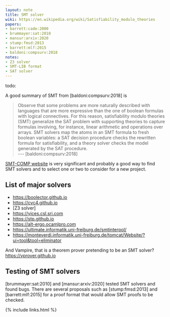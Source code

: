 ```yaml
---
layout: note
title: SMT solver
wiki: https://en.wikipedia.org/wiki/Satisfiability_modulo_theories
papers:
- barrett:cade:2000
- brummayer:sat:2010
- mansur:arxiv:2020
- stump:fmsd:2013
- barrett:mlf:2015
- baldoni:compsurv:2018
notes:
- Z3 solver
- SMT-LIB format
- SAT solver
---
```


todo:

A good summary of SMT from [baldoni:compsurv:2018] is

> Observe that some problems are more naturally described with languages that are
> more expressive than the one of boolean formulas with logical connectives.
> For this reason, satisfiability modulo theories (SMT) generalize the SAT
> problem with supporting theories to capture formulas involving, for instance,
> linear arithmetic and operations over arrays.
> SMT solvers map the atoms in an SMT formula to fresh boolean variables: a SAT
> decision procedure checks the rewritten formula for satisfiability, and
> a theory solver checks the model generated by the SAT procedure.
> <br> --- [baldoni:compsurv:2018]

[SMT-COMP website] is very significant and probably a good way to find SMT
solvers and to select one or two to consider for a new project.

## List of major solvers

- <https://boolector.github.io>
- <https://cvc4.github.io>
- [Z3 solver]
- <https://yices.csl.sri.com>
- <https://stp.github.io>
- <https://alt-ergo.ocamlpro.com>
- <https://ultimate.informatik.uni-freiburg.de/smtinterpol/>
- <https://monteverdi.informatik.uni-freiburg.de/tomcat/Website/?ui=tool&tool=eliminator>

And Vampire, that is a theorem prover pretending to be an SMT solver?
<https://vprover.github.io>

## Testing of SMT solvers

[brummayer:sat:2010] and [mansur:arxiv:2020] tested SMT solvers and found bugs.
There are several proposals such as [stump:fmsd:2013] and [barrett:mlf:2015]
for a proof format that would allow SMT proofs to be checked.


[SMT-COMP website]: https://smt-comp.github.io/
{% include links.html %}
